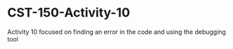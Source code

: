 # CST-150-Activity-10
Activity 10 focused on finding an error in the code and using the debugging tool 
